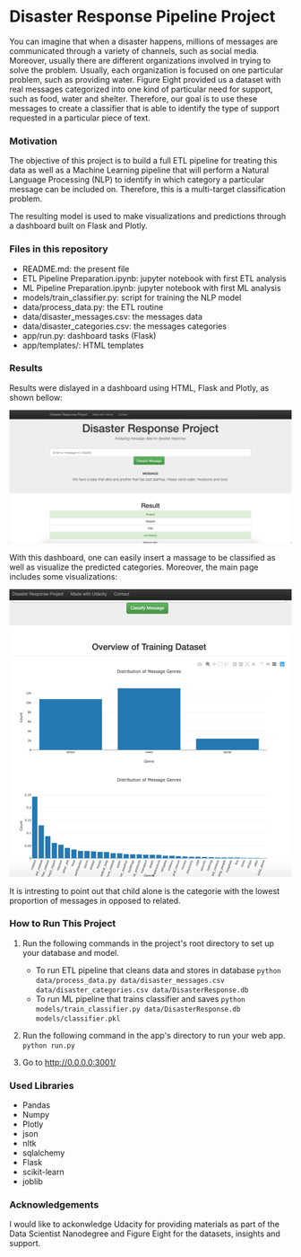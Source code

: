 # Disaster Response Pipeline Project
You can imagine that when a disaster happens, millions of messages are communicated through
a variety of channels, such as social media. Moreover, usually there are different organizations
involved in trying to solve the problem. Usually, each organization is focused on one
particular problem, such as providing water. Figure Eight provided us a dataset with real
messages categorized into one kind of particular need for support, such as food, water and shelter.
Therefore, our goal is to use these messages to create a classifier that is able to identify the type
of support requested in a particular piece of text.

### Motivation
The objective of this project is to build a full ETL pipeline for treating this data as well as a
Machine Learning pipeline that will perform a Natural Language Processing (NLP) to identify in which
category a particular message can be included on. Therefore, this is a multi-target classification
problem.

The resulting model is used to make visualizations and predictions through a dashboard built on Flask and
Plotly.

### Files in this repository
- README.md: the present file
- ETL Pipeline Preparation.ipynb: jupyter notebook with first ETL analysis
- ML Pipeline Preparation.ipynb: jupyter notebook with first ML analysis
- models/train_classifier.py: script for training the NLP model
- data/process_data.py: the ETL routine
- data/disaster_messages.csv: the messages data
- data/disaster_categories.csv: the messages categories
- app/run.py: dashboard tasks (Flask)
- app/templates/: HTML templates

### Results
Results were dislayed in a dashboard using HTML, Flask and Plotly, as shown bellow:

<img src="image.png" alt="drawing"/>

With this dashboard, one can easily insert a massage to be classified as well as visualize the predicted
categories. Moreover, the main page includes some visualizations:

<img src="image_2.png" alt="drawing"/>

It is intresting to point out that child alone is the categorie with the lowest proportion of messages
in opposed to related.

### How to Run This Project
1. Run the following commands in the project's root directory to set up your database and model.

    - To run ETL pipeline that cleans data and stores in database
        `python data/process_data.py data/disaster_messages.csv data/disaster_categories.csv data/DisasterResponse.db`
    - To run ML pipeline that trains classifier and saves
        `python models/train_classifier.py data/DisasterResponse.db models/classifier.pkl`

2. Run the following command in the app's directory to run your web app.
    `python run.py`

3. Go to http://0.0.0.0:3001/

### Used Libraries
- Pandas
- Numpy
- Plotly
- json
- nltk
- sqlalchemy
- Flask
- scikit-learn
- joblib

### Acknowledgements
I would like to ackonwledge Udacity for providing materials as part of the Data Scientist Nanodegree
and Figure Eight for the datasets, insights and support.